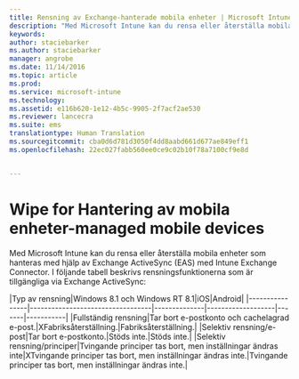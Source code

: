 ```yaml
---
title: Rensning av Exchange-hanterade mobila enheter | Microsoft Intune
description: "Med Microsoft Intune kan du rensa eller återställa mobila enheter som hanteras med hjälp av Exchange ActiveSync (EAS) med Intune Exchange Connector"
keywords: 
author: staciebarker
ms.author: staciebarker
manager: angrobe
ms.date: 11/14/2016
ms.topic: article
ms.prod: 
ms.service: microsoft-intune
ms.technology: 
ms.assetid: e116b620-1e12-4b5c-9905-2f7acf2ae530
ms.reviewer: lancecra
ms.suite: ems
translationtype: Human Translation
ms.sourcegitcommit: cba0d6d781d3050f4dd8aabd661d677ae849eff1
ms.openlocfilehash: 22ec027fabb560ee0ce9c02b10f78a7100cf9e8d


---
```



# <a name="wipe-for-exchange-managed-mobile-devices"></a>Wipe for Hantering av mobila enheter-managed mobile devices
Med Microsoft Intune kan du rensa eller återställa mobila enheter som hanteras med hjälp av Exchange ActiveSync (EAS) med Intune Exchange Connector. I följande tabell beskrivs rensningsfunktionerna som är tillgängliga via Exchange ActiveSync:

|Typ av rensning|Windows 8.1 och Windows RT 8.1|iOS|Android|
|----------------|----------------------------------|--------------|-------------------|-------|-----------|
|Fullständig rensning|Tar bort e-postkonto och cachelagrad e-post.|XFabriksåterställning.|Fabriksåterställning.|
|Selektiv rensning/e-post|Tar bort e-postkonto.|Stöds inte.|Stöds inte.|
|Selektiv rensning/principer|Tvingande principer tas bort, men inställningar ändras inte|XTvingande principer tas bort, men inställningar ändras inte.|Tvingande principer tas bort, men inställningar ändras inte.|



<!--HONumber=Nov16_HO2-->


